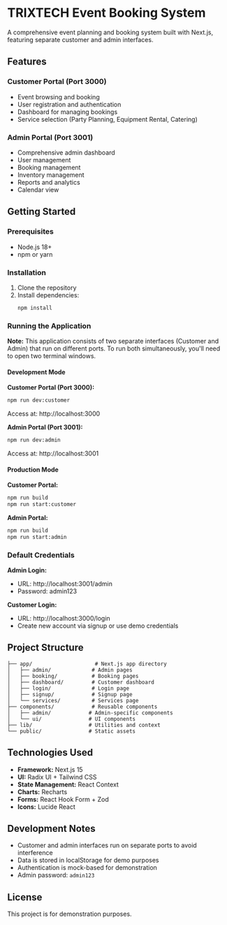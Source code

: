# TRIXTECH Event Booking System

A comprehensive event planning and booking system built with Next.js, featuring separate customer and admin interfaces.

## Features

### Customer Portal (Port 3000)

- Event browsing and booking
- User registration and authentication
- Dashboard for managing bookings
- Service selection (Party Planning, Equipment Rental, Catering)

### Admin Portal (Port 3001)

- Comprehensive admin dashboard
- User management
- Booking management
- Inventory management
- Reports and analytics
- Calendar view

## Getting Started

### Prerequisites

- Node.js 18+
- npm or yarn

### Installation

1. Clone the repository
2. Install dependencies:
   ```bash
   npm install
   ```

### Running the Application

**Note:** This application consists of two separate interfaces (Customer and Admin) that run on different ports. To run both simultaneously, you'll need to open two terminal windows.

#### Development Mode

**Customer Portal (Port 3000):**

```bash
npm run dev:customer
```

Access at: http://localhost:3000

**Admin Portal (Port 3001):**

```bash
npm run dev:admin
```

Access at: http://localhost:3001

#### Production Mode

**Customer Portal:**

```bash
npm run build
npm run start:customer
```

**Admin Portal:**

```bash
npm run build
npm run start:admin
```

### Default Credentials

**Admin Login:**

- URL: http://localhost:3001/admin
- Password: admin123

**Customer Login:**

- URL: http://localhost:3000/login
- Create new account via signup or use demo credentials

## Project Structure

```
├── app/                    # Next.js app directory
│   ├── admin/             # Admin pages
│   ├── booking/           # Booking pages
│   ├── dashboard/         # Customer dashboard
│   ├── login/             # Login page
│   ├── signup/            # Signup page
│   └── services/          # Services page
├── components/            # Reusable components
│   ├── admin/            # Admin-specific components
│   └── ui/               # UI components
├── lib/                  # Utilities and context
└── public/               # Static assets
```

## Technologies Used

- **Framework:** Next.js 15
- **UI:** Radix UI + Tailwind CSS
- **State Management:** React Context
- **Charts:** Recharts
- **Forms:** React Hook Form + Zod
- **Icons:** Lucide React

## Development Notes

- Customer and admin interfaces run on separate ports to avoid interference
- Data is stored in localStorage for demo purposes
- Authentication is mock-based for demonstration
- Admin password: `admin123`

## License

This project is for demonstration purposes.
